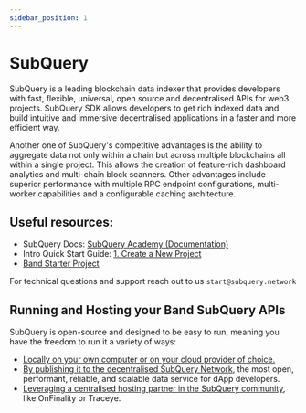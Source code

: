 ```yaml
---
sidebar_position: 1
---
```


# SubQuery

SubQuery is a leading blockchain data indexer that provides developers with fast, flexible, universal, open source and decentralised APIs for web3 projects. SubQuery SDK allows developers to get rich indexed data and build intuitive and immersive decentralised applications in a faster and more efficient way.

Another one of SubQuery's competitive advantages is the ability to aggregate data not only within a chain but across multiple blockchains all within a single project. This allows the creation of feature-rich dashboard analytics and multi-chain block scanners. Other advantages include superior performance with multiple RPC endpoint configurations, multi-worker capabilities and a configurable caching architecture.

## Useful resources:

- SubQuery Docs: [SubQuery Academy (Documentation)](https://subquery.network/doc/)
- Intro Quick Start Guide: [1. Create a New Project](https://subquery.network/doc/quickstart/quickstart.html)
- [Band Starter Project](https://github.com/subquery/cosmos-subql-starter/tree/main/Band/band-starter)

For technical questions and support reach out to us `start@subquery.network`

## Running and Hosting your Band SubQuery APIs

SubQuery is open-source and designed to be easy to run, meaning you have the freedom to run it a variety of ways:

- [Locally on your own computer or on your cloud provider of choice.](https://subquery.network/doc/indexer/run_publish/introduction.html#locally-run-it-yourself)
- [By publishing it to the decentralised SubQuery Network](https://subquery.network/doc/indexer/run_publish/introduction.html#publish-to-the-subquery-network), the most open, performant, reliable, and scalable data service for dApp developers.
- [Leveraging a centralised hosting partner in the SubQuery community](https://subquery.network/doc/indexer/run_publish/introduction.html#other-hosting-providers-in-the-subquery-community), like OnFinality or Traceye.